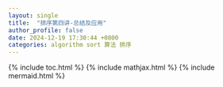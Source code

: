 ```yaml
---
layout: single
title:  "排序第四讲-总结及应用"
author_profile: false
date: 2024-12-19 17:30:44 +0800
categories: algorithm sort 算法 排序
---
```




{% include toc.html %}
{% include mathjax.html %}
{% include mermaid.html %}